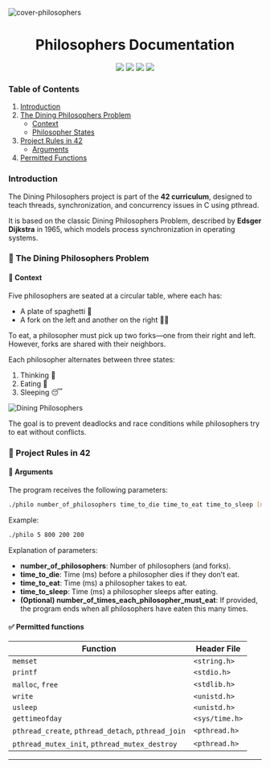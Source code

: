 ![cover-philosophers](https://github.com/user-attachments/assets/c64e97df-7758-46a5-bc91-f75ede5cedc4)

<div align="center">
<h1>Philosophers Documentation</h1>
<img src="https://img.shields.io/badge/42-%23000000.svg?&style=for-the-badge&logo=42&logoColor=white" /> 
<img src="https://img.shields.io/badge/c-%23A8B9CC.svg?&style=for-the-badge&logo=c&logoColor=black" /> 
<img src="https://img.shields.io/badge/markdown-%23000000.svg?&style=for-the-badge&logo=markdown&logoColor=white" />
<img src="https://img.shields.io/badge/Linux-FCC624?style=for-the-badge&logo=linux&logoColor=black" />
</div>


### Table of Contents

1. [Introduction](#introduction)
2. [The Dining Philosophers Problem](#the-dining-philosophers-problem)
   - [Context](#context)
   - [Philosopher States](#philosopher-states)
3. [Project Rules in 42](#project-rules-in-42)
   - [Arguments](#arguments)
4. [Permitted Functions](#permitted-functions)


### Introduction

The Dining Philosophers project is part of the **42 curriculum**, designed to teach threads, synchronization, and concurrency issues in C using pthread.

It is based on the classic Dining Philosophers Problem, described by **Edsger Dijkstra** in 1965, which models process synchronization in operating systems.


### 📌 The Dining Philosophers Problem

#### 🔹 Context

Five philosophers are seated at a circular table, where each has:
- A plate of spaghetti 🍝
- A fork on the left and another on the right 🍴🍴

To eat, a philosopher must pick up two forks—one from their right and left. However, forks are shared with their neighbors.

Each philosopher alternates between three states:
1. Thinking 🤔
2. Eating 🍝
3. Sleeping 😴


![Dining Philosophers](https://github.com/user-attachments/assets/4c4e725b-24d4-4ca6-9d43-d924f7e8fdad)


The goal is to prevent deadlocks and race conditions while philosophers try to eat without conflicts.

### 📌 Project Rules in 42

#### 🔹 Arguments

The program receives the following parameters:

```sh
./philo number_of_philosophers time_to_die time_to_eat time_to_sleep [number_of_times_each_philosopher_must_eat]
```

Example:

```sh
./philo 5 800 200 200
```

Explanation of parameters:
- **number_of_philosophers**: Number of philosophers (and forks).
- **time_to_die**: Time (ms) before a philosopher dies if they don’t eat.
- **time_to_eat**: Time (ms) a philosopher takes to eat.
- **time_to_sleep**: Time (ms) a philosopher sleeps after eating.
- **(Optional) number_of_times_each_philosopher_must_eat**: If provided, the program ends when all philosophers have eaten this many times.

#### ✅ Permitted functions

| **Function**                           | **Header File**       
|----------------------------------------|------------------------------
| `memset`                               | `<string.h>`                 
| `printf`                               | `<stdio.h>`                  
| `malloc`, `free`                       | `<stdlib.h>`                  
| `write`                                | `<unistd.h>`                 
| `usleep`                               | `<unistd.h>`                 
| `gettimeofday`                         | `<sys/time.h>`               
| `pthread_create`, `pthread_detach`, `pthread_join` | `<pthread.h>` 
| `pthread_mutex_init`, `pthread_mutex_destroy` | `<pthread.h>`

  


---
